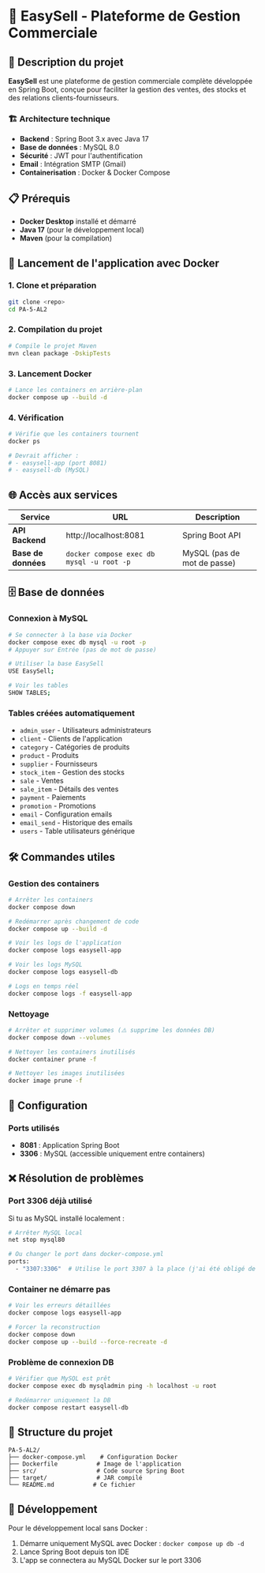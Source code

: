 # 🚀 EasySell - Plateforme de Gestion Commerciale

## 📖 Description du projet

**EasySell** est une plateforme de gestion commerciale complète développée en Spring Boot, conçue pour faciliter la gestion des ventes, des stocks et des relations clients-fournisseurs.

### 🏗️ Architecture technique
- **Backend** : Spring Boot 3.x avec Java 17
- **Base de données** : MySQL 8.0
- **Sécurité** : JWT pour l'authentification
- **Email** : Intégration SMTP (Gmail)
- **Containerisation** : Docker & Docker Compose

## 📋 Prérequis

- **Docker Desktop** installé et démarré
- **Java 17** (pour le développement local)
- **Maven** (pour la compilation)

## 🐳 Lancement de l'application avec Docker

### 1. Clone et préparation
```bash
git clone <repo>
cd PA-5-AL2
```

### 2. Compilation du projet
```bash
# Compile le projet Maven
mvn clean package -DskipTests
```

### 3. Lancement Docker
```bash
# Lance les containers en arrière-plan
docker compose up --build -d
```

### 4. Vérification
```bash
# Vérifie que les containers tournent
docker ps

# Devrait afficher :
# - easysell-app (port 8081)
# - easysell-db (MySQL)
```

## 🌐 Accès aux services

| Service | URL | Description |
|---------|-----|-------------|
| **API Backend** | http://localhost:8081 | Spring Boot API |
| **Base de données** | `docker compose exec db mysql -u root -p` | MySQL (pas de mot de passe) |

## 🗄️ Base de données

### Connexion à MySQL
```bash
# Se connecter à la base via Docker
docker compose exec db mysql -u root -p
# Appuyer sur Entrée (pas de mot de passe)

# Utiliser la base EasySell
USE EasySell;

# Voir les tables
SHOW TABLES;
```

### Tables créées automatiquement
- `admin_user` - Utilisateurs administrateurs
- `client` - Clients de l'application
- `category` - Catégories de produits
- `product` - Produits
- `supplier` - Fournisseurs
- `stock_item` - Gestion des stocks
- `sale` - Ventes
- `sale_item` - Détails des ventes
- `payment` - Paiements
- `promotion` - Promotions
- `email` - Configuration emails
- `email_send` - Historique des emails
- `users` - Table utilisateurs générique

## 🛠️ Commandes utiles

### Gestion des containers
```bash
# Arrêter les containers
docker compose down

# Redémarrer après changement de code
docker compose up --build -d

# Voir les logs de l'application
docker compose logs easysell-app

# Voir les logs MySQL
docker compose logs easysell-db

# Logs en temps réel
docker compose logs -f easysell-app
```

### Nettoyage
```bash
# Arrêter et supprimer volumes (⚠️ supprime les données DB)
docker compose down --volumes

# Nettoyer les containers inutilisés
docker container prune -f

# Nettoyer les images inutilisées
docker image prune -f
```

## 🔧 Configuration

### Ports utilisés
- **8081** : Application Spring Boot
- **3306** : MySQL (accessible uniquement entre containers)

## ❌ Résolution de problèmes

### Port 3306 déjà utilisé
Si tu as MySQL installé localement :
```bash
# Arrêter MySQL local
net stop mysql80

# Ou changer le port dans docker-compose.yml
ports:
  - "3307:3306"  # Utilise le port 3307 à la place (j'ai été obligé de mettre 3307, mais si chez vous 3306 n'est pas utilisé, alors,vous pouvez changer)
```

### Container ne démarre pas
```bash
# Voir les erreurs détaillées
docker compose logs easysell-app

# Forcer la reconstruction
docker compose down
docker compose up --build --force-recreate -d
```

### Problème de connexion DB
```bash
# Vérifier que MySQL est prêt
docker compose exec db mysqladmin ping -h localhost -u root

# Redémarrer uniquement la DB
docker compose restart easysell-db
```

## 📁 Structure du projet

```
PA-5-AL2/
├── docker-compose.yml    # Configuration Docker
├── Dockerfile           # Image de l'application
├── src/                 # Code source Spring Boot
├── target/              # JAR compilé
└── README.md           # Ce fichier
```

## 🎯 Développement

Pour le développement local sans Docker :
1. Démarre uniquement MySQL avec Docker : `docker compose up db -d`
2. Lance Spring Boot depuis ton IDE
3. L'app se connectera au MySQL Docker sur le port 3306

